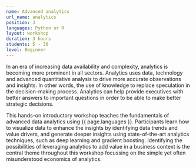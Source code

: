 ```yaml
---
name: Advanced analytics
url_name: analytics
position: 3
languages: Python or R
layout: workshop
duration: 3 hours
students: 5 - 30
level: Beginner
---
```

In an era of increasing data availability and complexity, analytics is becoming more prominent in all sectors. Analytics uses data, technology and advanced quantitative analysis to drive more accurate observations and insights. In other words, the use of knowledge to replace speculation in the decision-making process. Analytics can help provide executives with better answers to important questions in order to be able to make better strategic decisions.

This hands-on introductory workshop teaches the fundamentals of advanced data analytics using {{ page.languages }}. Participants learn how to visualize data to enhance the insights by identifying data trends and value drivers, and generate deeper insights using state-of-the-art analytics techniques, such as deep learning and gradient boosting. Identifying the possibilities of leveraging analytics to add value in a business context is the central theme throughout this workshop focussing on the simple yet often misunderstood economics of analytics.